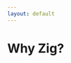 ```yaml
---
layout: default
---
```

# Why Zig?

<Citation
  author="cliffski (C++ guy)"
  citeHref="https://twitter.com/cliffski/status/1645102023895920640?s=20"
  citeText="This tweet">
  <template v-slot:quote>
    <p slot="quote">
    I know nothing about 'zig', but I do question this obsession with constantly inventing new programming languages. True skilled software engineering is very hard, and takes a lot of experience. Needlessly learning new syntax every few years to 'stay current' represents a huge cognitive drain on programmers.
    </p>
  </template>
</Citation>

<br>

<Citation v-click
  author="Daniel C"
  citeHref="https://twitter.com/petabyte_/status/1645280833857630209?s=20"
  citeText="This reply to that tweet">
  <template v-slot:quote>
    <p slot="quote">
    Simple languages are not that bad IMO. My biggest gripe is when languages are constantly revising and adding new features. I don't care about that stuff. I only want to learn the language once.
    </p>
  </template>
</Citation>

<br>

<Citation v-click
  author="Michal Ziulek (zig-gamedev author)"
  citeHref="https://twitter.com/MichalZiulek/status/1645167158509424640?s=20"
  citeText="This reply to the same tweet">
  <template v-slot:quote>
    <p slot="quote">
    I know nothing about 'C', but I do question this obsession with inventing higher-level languages. I've been coding about 142 years, coding in x89_66 assembly about 127 years. I'm quite good at it, but not an expert. That's just ONE asm lang.
    </p>
  </template>
</Citation>

<!--
Maybe add this class to the Quote component (but only on desktop, not on mobile!):
class="left:10% width:80% relative"

I find the quote "Needlessly learning new syntax every few years to stay current" quite ironic, given that it comes from a C++ programmer.

Michal Ziulek is the author of zig-gamedev.
-->
